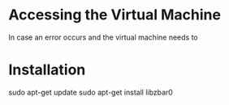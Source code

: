 # Accessing the Virtual Machine
In case an error occurs and the virtual machine needs to 

# Installation
sudo apt-get update
sudo apt-get install libzbar0